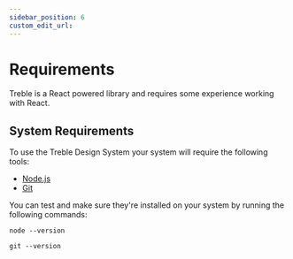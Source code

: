 ```yaml
---
sidebar_position: 6
custom_edit_url:
---
```


# Requirements

Treble is a React powered library and requires some experience working with React.

## System Requirements

To use the Treble Design System your system will require the following tools:

- [Node.js](https://nodejs.org/en/download/)
- [Git](https://git-scm.com/book/en/v2/Getting-Started-Installing-Git)

You can test and make sure they're installed on your system by running the following commands:

`node --version`

`git --version`
